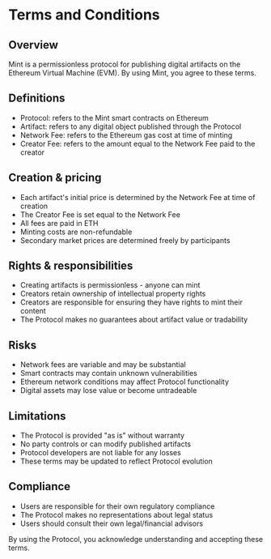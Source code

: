 # Terms and Conditions

## Overview

Mint is a permissionless protocol for publishing digital artifacts on the Ethereum Virtual Machine (EVM). By using Mint, you agree to these terms.

## Definitions

- Protocol: refers to the Mint smart contracts on Ethereum
- Artifact: refers to any digital object published through the Protocol
- Network Fee: refers to the Ethereum gas cost at time of minting
- Creator Fee: refers to the amount equal to the Network Fee paid to the creator

## Creation & pricing

- Each artifact's initial price is determined by the Network Fee at time of creation
- The Creator Fee is set equal to the Network Fee
- All fees are paid in ETH
- Minting costs are non-refundable
- Secondary market prices are determined freely by participants

## Rights & responsibilities

- Creating artifacts is permissionless - anyone can mint
- Creators retain ownership of intellectual property rights
- Creators are responsible for ensuring they have rights to mint their content
- The Protocol makes no guarantees about artifact value or tradability

## Risks

- Network fees are variable and may be substantial
- Smart contracts may contain unknown vulnerabilities
- Ethereum network conditions may affect Protocol functionality
- Digital assets may lose value or become untradeable

## Limitations

- The Protocol is provided "as is" without warranty
- No party controls or can modify published artifacts
- Protocol developers are not liable for any losses
- These terms may be updated to reflect Protocol evolution

## Compliance

- Users are responsible for their own regulatory compliance
- The Protocol makes no representations about legal status
- Users should consult their own legal/financial advisors

By using the Protocol, you acknowledge understanding and accepting these terms.
